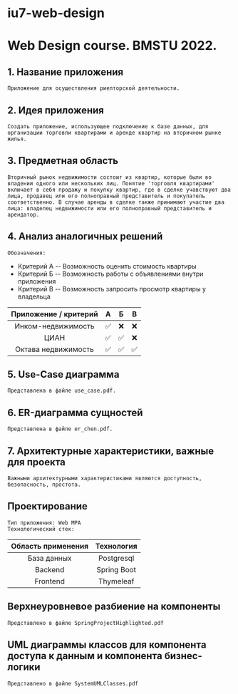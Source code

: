 # iu7-web-design

# Web Design course. BMSTU 2022.

## 1. Название приложения
	Приложение для осуществления риелторской деятельности.

## 2. Идея приложения
	Создать приложение, использующее подключение к базе данных, для организации торговли квартирами и аренде квартир на вторичном рынке жилья.

## 3. Предметная область
	Вторичный рынок недвижимости состоит из квартир, которые были во владении одного или нескольких лиц. Понятие 'торговля квартирами' включает в себя продажу и покупку квартир, где в сделке учавствуют два лица, продавец или его полноправный представитель и покупатель соответственно. В случае аренды в сделке также принимают участие два лица: владелец недвижимости или его полноправный представитель и арендатор. 

## 4. Анализ аналогичных решений
	Обозначения:
- Критерий A -- Возможность оценить стоимость квартиры
- Критерий Б -- Возможность работы с объявлениями внутри приложения
- Критерий В -- Возможность запросить просмотр квартиры у владельца

|Приложение / критерий| А    | Б    | В   |
| :--:                | :--: | :--: | :--:|
| Инком-недвижимость  | ✅   | ❌   | ❌  |
| ЦИАН                | ✅   | ✅   | ❌  |
| Октава недвижимость | ✅   | ✅   | ✅  |

## 5. Use-Case диаграмма
	Представлена в файле use_case.pdf.

## 6. ER-диаграмма сущностей
	Представлена в файле er_chen.pdf.

## 7. Архитектурные характеристики, важные для проекта
	Важными архитектурными характеристиками являются доступность, безопасность, простота.

## Проектирование
	Тип приложения: Web MPA
	Технологический стек:
|Область применения | Технология  |
| :--:              | :--:        |
| База данных       | Postgresql  |
| Backend           | Spring Boot |
| Frontend          | Thymeleaf   |

## Верхнеуровневое разбиение на компоненты
	Представлено в файле SpringProjectHighlighted.pdf

## UML диаграммы классов для компонента доступа к данным и компонента бизнес-логики
	Представлено в файле SystemUMLClasses.pdf
